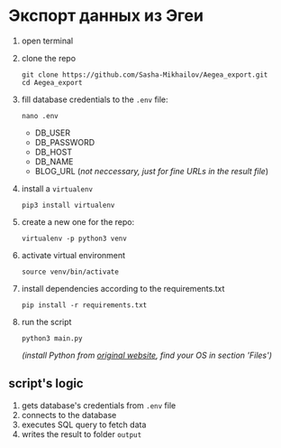 # Экспорт данных из Эгеи

1. open terminal 

2. clone the repo
    ```
   git clone https://github.com/Sasha-Mikhailov/Aegea_export.git
   cd Aegea_export
    ```
   
3. fill database credentials to the `.env` file:
    ```
    nano .env
    ```
    - DB_USER 
    - DB_PASSWORD
    - DB_HOST
    - DB_NAME
    - BLOG_URL (_not neccessary, just for fine URLs in the result file_)

4. install a `virtualenv`
    ```
    pip3 install virtualenv 
    ```
5. create a new one for the repo:
    ```
    virtualenv -p python3 venv
    ```
6. activate virtual environment
    ```
    source venv/bin/activate
    ```
7. install dependencies according to the requirements.txt
    ```
    pip install -r requirements.txt 
    ```
8. run the script 
    ```
    python3 main.py 
    ```
   _(install Python from [original website](https://www.python.org/downloads/release/python-390/), 
   find your OS in section 'Files')_
## script's logic
1. gets database's credentials from  `.env` file 
2. connects to the database
3. executes SQL query to fetch data
4. writes the result to folder `output`







